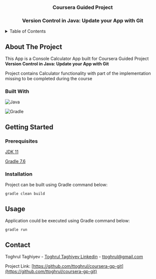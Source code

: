 <div>
<h3 align="center">Coursera Guided Project</h3>
<h3 align="center"> Version Control in Java: Update your App with Git</h3>
</div>



<!-- TABLE OF CONTENTS -->
<details>
  <summary>Table of Contents</summary>
  <ol>
    <li>
      <a href="#about-the-project">About The Project</a>
      <ul>
        <li><a href="#built-with">Built With</a></li>
      </ul>
    </li>
    <li>
      <a href="#getting-started">Getting Started</a>
      <ul>
        <li><a href="#prerequisites">Prerequisites</a></li>
        <li><a href="#installation">Installation</a></li>
      </ul>
    </li>
    <li><a href="#usage">Usage</a></li> 
    <li><a href="#contact">Contact</a></li>
  </ol>
</details>


<!-- ABOUT THE PROJECT -->
## About The Project

This App is a Console Calculator App built for Coursera Guided Project **Version Control in Java: Update your App with Git**

Project contains Calculator functionality with part of the implementation missing to be completed during the course

### Built With

![Java](https://img.shields.io/badge/java-%23ED8B00.svg?style=for-the-badge&logo=java&logoColor=white)

![Gradle](https://img.shields.io/badge/Gradle-02303A.svg?style=for-the-badge&logo=Gradle&logoColor=white)


<!-- GETTING STARTED -->
## Getting Started

### Prerequisites

[JDK 11](https://openjdk.org/projects/jdk/11/)

[Gradle 7.6](https://gradle.org/install/)

### Installation

Project can be built using Gradle command below:

`
gradle clean build
`

<!-- USAGE EXAMPLES -->
## Usage

Application could be executed using Gradle command below:

`
gradle run
`

<!-- CONTACT -->
## Contact

Toghrul Taghiyev - [Toghrul Taghiyev Linkedin](https://www.linkedin.com/in/ttoghrul/) - ttoghrul@gmail.com

Project Link: [https://github.com/ttoghrul/coursera-gp-git](https://github.com/ttoghrul/coursera-gp-git)
